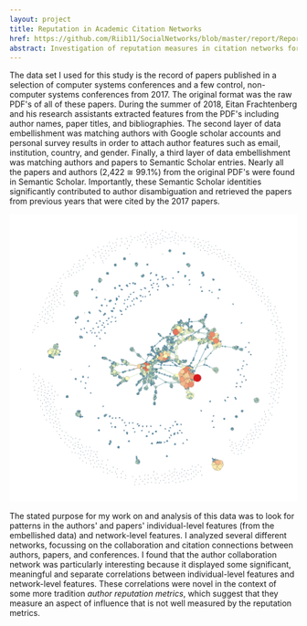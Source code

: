 ```yaml
---
layout: project
title: Reputation in Academic Citation Networks
href: https://github.com/Riib11/SocialNetworks/blob/master/report/Report.pdf
abstract: Investigation of reputation measures in citation networks for papers in major computer science publications.
---
```


The data set I used for this study is the record of papers published in a selection of computer systems conferences and a few control, non-computer systems conferences from 2017.
The original format was the raw PDF's of all of these papers.
During the summer of 2018, Eitan Frachtenberg
 and his research assistants extracted features from the PDF's including author names, paper titles, and bibliographies.
The second layer of data embellishment was matching authors with Google scholar accounts and personal survey results in order to attach author features such as email, institution, country, and gender.
Finally, a third layer of data embellishment was matching authors and papers to Semantic Scholar entries.
Nearly all the papers and authors (2,422 ≅ 99.1%) from the original PDF's were found in Semantic Scholar.
Importantly, these Semantic Scholar identities significantly contributed to author disambiguation and retrieved the papers from previous years that were cited by the 2017 papers.

![](/assets/social-networks-in-cs-academia/paper-collaboration-network-centrality-degree.png)

The stated purpose for my work on and analysis of this data was to look for patterns in the authors' and papers' individual-level features (from the embellished data) and network-level features.
I analyzed several different networks, focussing on the collaboration and citation connections between authors, papers, and conferences.
I found that the author collaboration network was particularly interesting because it displayed some significant, meaningful and separate correlations between individual-level features and network-level features.
These correlations were novel in the context of some more tradition _author reputation metrics_, which suggest that they measure an aspect of influence that is not well measured by the reputation metrics.
